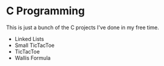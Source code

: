 # C Programming

This is just a bunch of the C projects I've done in my free time.

* Linked Lists
* Small TicTacToe
* TicTacToe
* Wallis Formula
